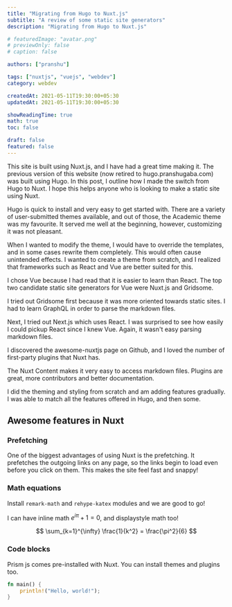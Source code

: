 ```yaml
---
title: "Migrating from Hugo to Nuxt.js"
subtitle: "A review of some static site generators"
description: "Migrating from Hugo to Nuxt.js"

# featuredImage: "avatar.png"
# previewOnly: false
# caption: false

authors: ["pranshu"]

tags: ["nuxtjs", "vuejs", "webdev"]
category: webdev

createdAt: 2021-05-11T19:30:00+05:30
updatedAt: 2021-05-11T19:30:00+05:30

showReadingTime: true
math: true
toc: false

draft: false
featured: false
---
```


This site is built using Nuxt.js, and I have had a great time making it.
The previous version of this website (now retired to <NavigationExtLink to="https://hugo.pranshugaba.com">hugo.pranshugaba.com</NavigationExtLink>) was built using Hugo.
In this post, I outline how I made the switch from Hugo to Nuxt. I hope this helps anyone who is looking to make a static site using Nuxt.

Hugo is quick to install and very easy to get started with.
There are a variety of user-submitted themes available, and out of those, the Academic theme was my favourite. It served me well at the beginning, however, customizing it was not pleasant.

When I wanted to modify the theme, I would have to override the templates, and in some cases rewrite them completely. This would often cause unintended effects.
I wanted to create a theme from scratch, and I realized that frameworks such as React and Vue are better suited for this.

I chose Vue because I had read that it is easier to learn than React. The top two candidate static site generators for Vue were Nuxt.js and Gridsome.

I tried out Gridsome first because it was more oriented towards static sites. I had to learn GraphQL in order to parse the markdown files.

Next, I tried out Next.js which uses React. I was surprised to see how easily I could pickup React since I knew Vue. Again, it wasn't easy parsing markdown files.

I discovered the awesome-nuxtjs page on Github, and I loved the number of first-party plugins that Nuxt has.

The Nuxt Content makes it very easy to access markdown files.
Plugins are great, more contributors and better documentation.

I did the theming and styling from scratch and am adding features gradually. I was able to match all the features offered in Hugo, and then some.

## Awesome features in Nuxt

### Prefetching

One of the biggest advantages of using Nuxt is the prefetching. It prefetches the outgoing links on any page, so the links begin to load even before you click on them. This makes the site feel fast and snappy!

### Math equations

Install `remark-math` and `rehype-katex` modules and we are good to go!

I can have inline math $e^{i\pi} + 1 = 0$, and
displaystyle math too!

$$
\sum_{k=1}^{\infty} \frac{1}{k^2} = \frac{\pi^2}{6}
$$

### Code blocks

Prism js comes pre-installed with Nuxt. You can install themes and plugins too.

```rust [hello.rs]
fn main() {
    println!("Hello, world!");
}
```
